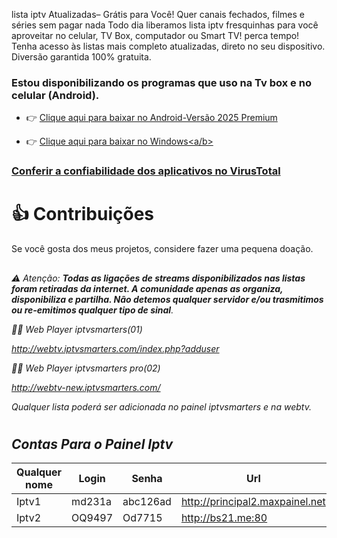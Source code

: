 lista iptv Atualizadas– Grátis para Você! Quer canais fechados, filmes e séries sem pagar nada Todo dia liberamos  lista iptv fresquinhas para você aproveitar no celular, TV Box, computador ou Smart TV! perca tempo! Tenha acesso às listas mais completo  atualizadas, direto no seu dispositivo. Diversão garantida 100% gratuita.
### Estou disponibilizando os programas que uso na Tv box e no celular (Android).

* 👉 <a href="https://www.mediafire.com/file/4j3fkiyxbmzqlsc/IPTV_Smarters_Pro_v4.0.3_.apk/file" download="filename">Clique aqui para baixar no Android-Versão 2025 Premium</a>

* 👉 <a href="https://tinyurl.com/ycy6wfyp" download="filename">Clique aqui para baixar no Windows<a/b> 

### <a href="https://www.virustotal.com" download="filename">Conferir a confiabilidade dos aplicativos no VirusTotal</a> 
#

# 👍 Contribuições 
 Se você gosta dos meus projetos, considere fazer uma pequena doação.

##

 ### <i class="fa-brands fa-pix">
⚠️ Atenção: <b>Todas as ligações de streams disponibilizados nas listas foram retiradas da internet. A comunidade apenas as organiza, disponibiliza e partilha. Não detemos qualquer servidor e/ou trasmitimos ou re-emitimos qualquer tipo de sinal</b>. 


  👨‍💻 Web Player iptvsmarters(01)

 http://webtv.iptvsmarters.com/index.php?adduser

  👨‍💻 Web Player iptvsmarters pro(02)

http://webtv-new.iptvsmarters.com/

Qualquer lista poderá ser adicionada no painel iptvsmarters e na webtv.

###
#


## Contas Para o Painel Iptv
| Qualquer nome   | Login                  | Senha                                 |      Url                               |
|-----------------|------------------------|---------------------------------------|----------------------------------------|
| Iptv1  | md231a                          |abc126ad                               |http://principal2.maxpainel.net         |                  
| Iptv2  | OQ9497                          |Od7715                                 |http://bs21.me:80                       |
